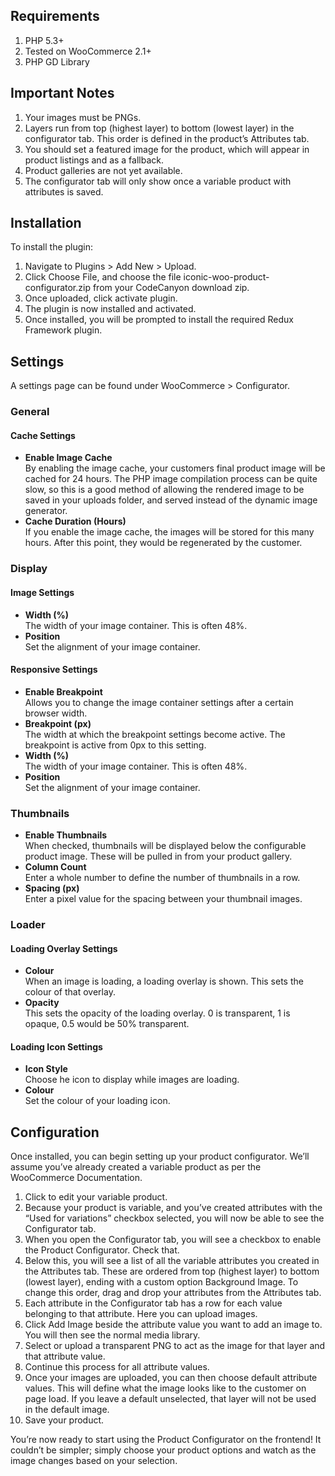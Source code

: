 ## Requirements

1.	PHP 5.3+
2.	Tested on WooCommerce 2.1+
3.	PHP GD Library

## Important Notes

1.	Your images must be PNGs.
2.	Layers run from top (highest layer) to bottom (lowest layer) in the configurator tab. This order is defined in the product’s Attributes tab.
3.	You should set a featured image for the product, which will appear in product listings and as a fallback.
4.	Product galleries are not yet available.
5.	The configurator tab will only show once a variable product with attributes is saved.

## Installation

To install the plugin:

1. 	Navigate to Plugins > Add New > Upload.
2.	Click Choose File, and choose the file iconic-woo-product-configurator.zip from your CodeCanyon download zip.
3.	Once uploaded, click activate plugin.
4.	The plugin is now installed and activated.
5.	Once installed, you will be prompted to install the required Redux Framework plugin.

## Settings

A settings page can be found under WooCommerce > Configurator.

### General

#### Cache Settings

* **Enable Image Cache**  
  By enabling the image cache, your customers final product image will be cached for 24 hours. The PHP image compilation process can be quite slow, so this is a good method of allowing the rendered image to be saved in your uploads folder, and served instead of the dynamic image generator.
* **Cache Duration (Hours)**  
  If you enable the image cache, the images will be stored for this many hours. After this point, they would be regenerated by the customer.

### Display

#### Image Settings

* **Width (%)**  
  The width of your image container. This is often 48%.
* **Position**  
  Set the alignment of your image container.

#### Responsive Settings

* **Enable Breakpoint**  
  Allows you to change the image container settings after a certain browser width.
* **Breakpoint (px)**  
  The width at which the breakpoint settings become active. The breakpoint is active from 0px to this setting.
* **Width (%)**  
  The width of your image container. This is often 48%.
* **Position**  
  Set the alignment of your image container.

### Thumbnails

* **Enable Thumbnails**  
  When checked, thumbnails will be displayed below the configurable product image. These will be pulled in from your product gallery.
* **Column Count**  
  Enter a whole number to define the number of thumbnails in a row.
* **Spacing (px)**  
  Enter a pixel value for the spacing between your thumbnail images.

### Loader

#### Loading Overlay Settings

* **Colour**  
  When an image is loading, a loading overlay is shown. This sets the colour of that overlay.
* **Opacity**  
  This sets the opacity of the loading overlay. 0 is transparent, 1 is opaque, 0.5 would be 50% transparent.
  
#### Loading Icon Settings

* **Icon Style**  
  Choose he icon to display while images are loading.
* **Colour**  
  Set the colour of your loading icon.


## Configuration

Once installed, you can begin setting up your product configurator. We’ll assume you’ve already created a variable product as per the WooCommerce Documentation.

1. Click to edit your variable product.
2. Because your product is variable, and you’ve created attributes with the “Used for variations” checkbox selected, you will now be able to see the Configurator tab.
3. When you open the Configurator tab, you will see a checkbox to enable the Product Configurator. Check that.
4. Below this, you will see a list of all the variable attributes you created in the Attributes tab. These are ordered from top (highest layer) to bottom (lowest layer), ending with a custom option Background Image. To change this order, drag and drop your attributes from the Attributes tab.
5. Each attribute in the Configurator tab has a row for each value belonging to that attribute. Here you can upload images.
6. Click Add Image beside the attribute value you want to add an image to. You will then see the normal media library.
7. Select or upload a transparent PNG to act as the image for that layer and that attribute value.
8. Continue this process for all attribute values.
9. Once your images are uploaded, you can then choose default attribute values. This will define what the image looks like to the customer on page load. If you leave a default unselected, that layer will not be used in the default image.
10. Save your product.

You’re now ready to start using the Product Configurator on the frontend! It couldn’t be simpler; simply choose your product options and watch as the image changes based on your selection.